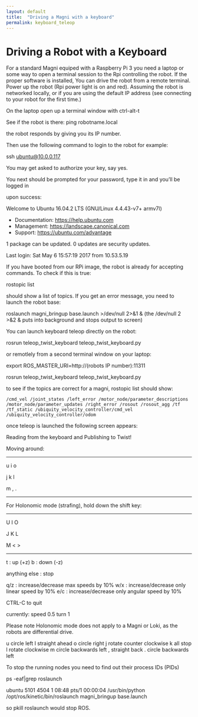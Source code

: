 ```yaml
---
layout: default
title:  "Driving a Magni with a keyboard"
permalink: keyboard_teleop
---
```

# Driving a Robot with a Keyboard

For a standard Magni equiped with a Raspberry Pi 3 you need a laptop or some way to open a terminal session to the Rpi controlling the robot. If the proper software is installed, You can drive the robot from a remote terminal. Power up the robot (Rpi power light is on and red). Assuming the robot is networked locally, or if you are using the default IP address (see connecting to your robot for the first time.)

On the laptop open up a terminal window with ctrl-alt-t

See if the robot is there: ping robotname.local

the robot responds by giving you its IP number.

Then use the following command to login to the robot for example:

ssh ubuntu@10.0.0.117

You may get asked to authorize your key, say yes.

You next should be prompted for your password, type it in and you’ll be logged in

upon success:

Welcome to Ubuntu 16.04.2 LTS (GNU/Linux 4.4.43-v7+ armv7l)

* Documentation: https://help.ubuntu.com
* Management: https://landscape.canonical.com
* Support: https://ubuntu.com/advantage

1 package can be updated.
0 updates are security updates.

Last login: Sat May 6 15:57:19 2017 from 10.53.5.19

If you have booted from our RPi image, the robot is already for accepting 
commands. To check if this is true:

rostopic list

should show a list of topics. If you get an error message, you need to
launch the robot base:

roslaunch magni_bringup base.launch >/dev/null 2>&1 & 
	(the /dev/null 2 >&2 & puts into background and stops output to screen)

You can launch keyboard teleop directly on the robot:


rosrun teleop_twist_keyboard teleop_twist_keyboard.py


or remotlely from a second terminal window on your laptop:

export ROS_MASTER_URI=http://(robots IP number):11311

rosrun teleop_twist_keyboard teleop_twist_keyboard.py


to see if the topics are correct for a magni, rostopic list should show:

`
/cmd_vel
/joint_states
/left_error
/motor_node/parameter_descriptions
/motor_node/parameter_updates
/right_error
/rosout
/rosout_agg
/tf
/tf_static
/ubiquity_velocity_controller/cmd_vel
/ubiquity_velocity_controller/odom
`

once teleop is launched the following screen appears:


Reading from the keyboard and Publishing to Twist!

Moving around:
  ______
  u i o
  
  j k l
  
  m , .
  ______

For Holonomic mode (strafing), hold down the shift key:

  ______
  U I O
  
  J K L
  
  M < >
  ______

t : up (+z)
b : down (-z)

anything else : stop

q/z : increase/decrease max speeds by 10%
w/x : increase/decrease only linear speed by 10%
e/c : increase/decrease only angular speed by 10%

CTRL-C to quit

currently:	speed 0.5	turn 1

Please note Holonomic mode does not apply to a Magni or Loki, as the robots are differential drive.

u circle left
I straight ahead
o circle right
j rotate counter clockwise
k all stop
l rotate clockwise
m circle backwards left
, straight back
. circle backwards left



To stop the running nodes you need to find out their process IDs (PIDs)

ps -eaf|grep roslaunch

ubuntu 5101 4504 1 08:48 pts/1 00:00:04 /usr/bin/python /opt/ros/kinetic/bin/roslaunch magni_bringup base.launch


so pkill roslaunch would stop ROS.



